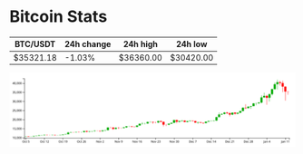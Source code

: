# Bitcoin Stats

BTC/USDT|24h change|24h high|24h low|
|---|---|---|---|
|$35321.18|-1.03%|$36360.00|$30420.00|

<img src="./chart.svg">
